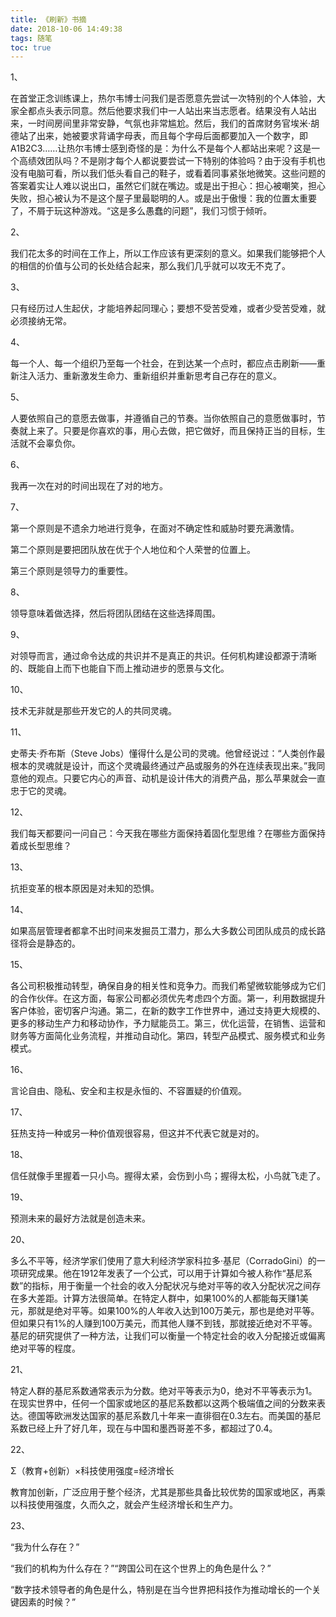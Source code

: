 ```yaml
---
title: 《刷新》书摘
date: 2018-10-06 14:49:38
tags: 随笔
toc: true
---
```


1、

在首堂正念训练课上，热尔韦博士问我们是否愿意先尝试一次特别的个人体验，大家全都点头表示同意。然后他要求我们中一人站出来当志愿者。结果没有人站出来，一时间房间里非常安静，气氛也非常尴尬。然后，我们的首席财务官埃米·胡德站了出来，她被要求背诵字母表，而且每个字母后面都要加入一个数字，即A1B2C3……让热尔韦博士感到奇怪的是：为什么不是每个人都站出来呢？这是一个高绩效团队吗？不是刚才每个人都说要尝试一下特别的体验吗？由于没有手机也没有电脑可看，所以我们低头看自己的鞋子，或看着同事紧张地微笑。这些问题的答案着实让人难以说出口，虽然它们就在嘴边。或是出于担心：担心被嘲笑，担心失败，担心被认为不是这个屋子里最聪明的人。或是出于傲慢：我的位置太重要了，不屑于玩这种游戏。“这是多么愚蠢的问题”，我们习惯于倾听。

2、

我们花太多的时间在工作上，所以工作应该有更深刻的意义。如果我们能够把个人的相信的价值与公司的长处结合起来，那么我们几乎就可以攻无不克了。

3、

只有经历过人生起伏，才能培养起同理心；要想不受苦受难，或者少受苦受难，就必须接纳无常。

4、

每一个人、每一个组织乃至每一个社会，在到达某一个点时，都应点击刷新——重新注入活力、重新激发生命力、重新组织并重新思考自己存在的意义。

5、

人要依照自己的意愿去做事，并遵循自己的节奏。当你依照自己的意愿做事时，节奏就上来了。只要是你喜欢的事，用心去做，把它做好，而且保持正当的目标，生活就不会辜负你。

6、

我再一次在对的时间出现在了对的地方。

7、

第一个原则是不遗余力地进行竞争，在面对不确定性和威胁时要充满激情。

第二个原则是要把团队放在优于个人地位和个人荣誉的位置上。

第三个原则是领导力的重要性。

8、

领导意味着做选择，然后将团队团结在这些选择周围。

9、

对领导而言，通过命令达成的共识并不是真正的共识。任何机构建设都源于清晰的、既能自上而下也能自下而上推动进步的愿景与文化。

10、

技术无非就是那些开发它的人的共同灵魂。

11、

史蒂夫·乔布斯（Steve Jobs）懂得什么是公司的灵魂。他曾经说过：“人类创作最根本的灵魂就是设计，而这个灵魂最终通过产品或服务的外在连续表现出来。”我同意他的观点。只要它内心的声音、动机是设计伟大的消费产品，那么苹果就会一直忠于它的灵魂。

12、

我们每天都要问一问自己：今天我在哪些方面保持着固化型思维？在哪些方面保持着成长型思维？

13、

抗拒变革的根本原因是对未知的恐惧。

14、

如果高层管理者都拿不出时间来发掘员工潜力，那么大多数公司团队成员的成长路径将会是静态的。

15、

各公司积极推动转型，确保自身的相关性和竞争力。而我们希望微软能够成为它们的合作伙伴。在这方面，每家公司都必须优先考虑四个方面。第一，利用数据提升客户体验，密切客户沟通。第二，在新的数字工作世界中，通过支持更大规模的、更多的移动生产力和移动协作，予力赋能员工。第三，优化运营，在销售、运营和财务等方面简化业务流程，并推动自动化。第四，转型产品模式、服务模式和业务模式。

16、

言论自由、隐私、安全和主权是永恒的、不容置疑的价值观。

17、

狂热支持一种或另一种价值观很容易，但这并不代表它就是对的。

18、

信任就像手里握着一只小鸟。握得太紧，会伤到小鸟；握得太松，小鸟就飞走了。

19、

预测未来的最好方法就是创造未来。

20、

多么不平等，经济学家们使用了意大利经济学家科拉多·基尼（CorradoGini）的一项研究成果。他在1912年发表了一个公式，可以用于计算如今被人称作“基尼系数”的指标，用于衡量一个社会的收入分配状况与绝对平等的收入分配状况之间存在多大差距。计算方法很简单。在特定人群中，如果100%的人都能每天赚1美元，那就是绝对平等。如果100%的人年收入达到100万美元，那也是绝对平等。但如果只有1%的人赚到100万美元，而其他人赚不到钱，那就接近绝对不平等。基尼的研究提供了一种方法，让我们可以衡量一个特定社会的收入分配接近或偏离绝对平等的程度。

21、

特定人群的基尼系数通常表示为分数。绝对平等表示为0，绝对不平等表示为1。在现实世界中，任何一个国家或地区的基尼系数都以这两个极端值之间的分数来表达。德国等欧洲发达国家的基尼系数几十年来一直徘徊在0.3左右。而美国的基尼系数已经上升了好几年，现在与中国和墨西哥差不多，都超过了0.4。

22、

Σ（教育+创新）×科技使用强度=经济增长

教育加创新，广泛应用于整个经济，尤其是那些具备比较优势的国家或地区，再乘以科技使用强度，久而久之，就会产生经济增长和生产力。

23、

“我为什么存在？”

“我们的机构为什么存在？”“跨国公司在这个世界上的角色是什么？”

“数字技术领导者的角色是什么，特别是在当今世界把科技作为推动增长的一个关键因素的时候？”